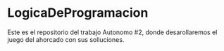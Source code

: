 # LogicaDeProgramacion
Este es el repositorio del trabajo Autonomo #2, donde desarollaremos el juego del ahorcado con sus solluciones.
